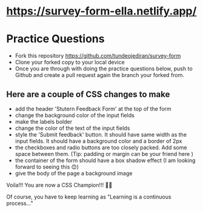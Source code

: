 # https://survey-form-ella.netlify.app/

# Practice Questions

- Fork this repository https://github.com/tundeojediran/survey-form
- Clone your forked copy to your local device
- Once you are through with doing the practice questions below, push to Github and create a pull request again the branch your forked from.

## Here are a couple of CSS changes to make

- add the header 'Stutern Feedback Form' at the top of the form
- change the background color of the input fields
- make the labels bolder
- change the color of the text of the input fields
- style the 'Submit feedback' button. It should have same width as the input fields. It should have a background color and a border of 2px
- the checkboxes and radio buttons are too closely packed. Add some space between them. (Tip: padding or margin can be your friend here )
- the container of the form should have a box shadow effect (I am looking forward to seeing this 😊)
- give the body of the page a background image

Voila!!! You are now a CSS Champion!!! 🥇🎉

Of course, you have to keep learning as "Learning is a continuous process..."
